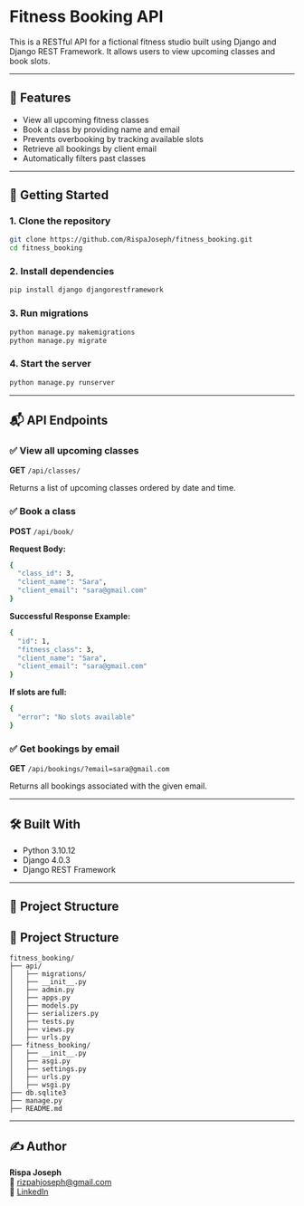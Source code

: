 #  Fitness Booking API

This is a RESTful API for a fictional fitness studio built using Django and Django REST Framework. It allows users to view upcoming classes and book slots.

---

## 📌 Features

- View all upcoming fitness classes
- Book a class by providing name and email
- Prevents overbooking by tracking available slots
- Retrieve all bookings by client email
- Automatically filters past classes

---

## 🚀 Getting Started

### 1. Clone the repository

```bash
git clone https://github.com/RispaJoseph/fitness_booking.git
cd fitness_booking
```

### 2. Install dependencies

```bash
pip install django djangorestframework
```

### 3. Run migrations

```bash
python manage.py makemigrations
python manage.py migrate
```

### 4. Start the server

```bash
python manage.py runserver
```

---

## 📬 API Endpoints

### ✅ View all upcoming classes

**GET** `/api/classes/`

Returns a list of upcoming classes ordered by date and time.

### ✅ Book a class

**POST** `/api/book/`

**Request Body:**

```bash
{
  "class_id": 3,
  "client_name": "Sara",
  "client_email": "sara@gmail.com"
}
```

**Successful Response Example:**

```bash
{
  "id": 1,
  "fitness_class": 3,
  "client_name": "Sara",
  "client_email": "sara@gmail.com"
}
```

**If slots are full:**

```bash
{
  "error": "No slots available"
}
```

### ✅ Get bookings by email

**GET** `/api/bookings/?email=sara@gmail.com`

Returns all bookings associated with the given email.

---

## 🛠 Built With

* Python 3.10.12
* Django 4.0.3
* Django REST Framework

---

## 📁 Project Structure

## 📁 Project Structure

```
fitness_booking/
├── api/
│   ├── migrations/
│   ├── __init__.py
│   ├── admin.py
│   ├── apps.py
│   ├── models.py
│   ├── serializers.py
│   ├── tests.py
│   ├── views.py
│   ├── urls.py
├── fitness_booking/
│   ├── __init__.py
│   ├── asgi.py
│   ├── settings.py
│   ├── urls.py
│   ├── wsgi.py
├── db.sqlite3
├── manage.py
├── README.md
```


---

## ✍️ Author

**Rispa Joseph**  
📧 rizpahjoseph@gmail.com  
🔗 [LinkedIn](https://www.linkedin.com/in/rispa-joseph)



